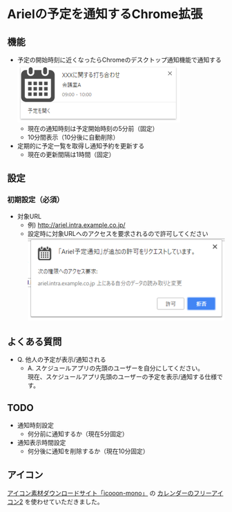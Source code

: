 # Arielの予定を通知するChrome拡張

## 機能
* 予定の開始時刻に近くなったらChromeのデスクトップ通知機能で通知する
	![通知の表示例](./docs/images/sample-notification-01.png)
	* 現在の通知時刻は予定開始時刻の5分前（固定）
	* 10分間表示（10分後に自動削除）
* 定期的に予定一覧を取得し通知予約を更新する
	* 現在の更新間隔は1時間（固定）

## 設定
### 初期設定（必須）
* 対象URL
	* 例) http://ariel.intra.example.co.jp/
	* 設定時に対象URLへのアクセスを要求されるので許可してください
		![権限要求の表示例](./docs/images/permission-confirmation.png)

## よくある質問
* Q. 他人の予定が表示/通知される
	* A. スケジュールアプリの先頭のユーザーを自分にしてください。  
		現在、スケジュールアプリ先頭のユーザーの予定を表示/通知する仕様です。

## TODO
* 通知時刻設定
	* 何分前に通知するか（現在5分固定）
* 通知表示時間設定
	* 何分後に通知を削除するか（現在10分固定）

## アイコン
[アイコン素材ダウンロードサイト「icooon-mono」](http://icooon-mono.com/) の [カレンダーのフリーアイコン2](http://icooon-mono.com/12549-%E3%82%AB%E3%83%AC%E3%83%B3%E3%83%80%E3%83%BC%E3%81%AE%E3%83%95%E3%83%AA%E3%83%BC%E3%82%A2%E3%82%A4%E3%82%B3%E3%83%B32/) を使わせていただきました。
